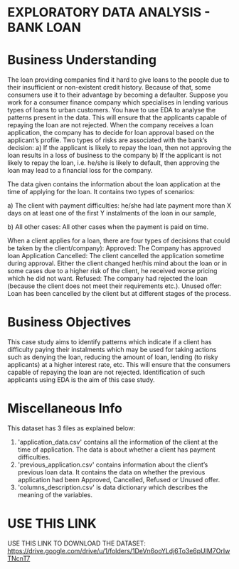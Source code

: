 # EXPLORATORY DATA ANALYSIS - BANK LOAN
# Business Understanding
The loan providing companies find it hard to give loans to the people due to their insufficient or non-existent credit history. Because of that, some consumers use it to their advantage by becoming a defaulter. Suppose you work for a consumer finance company which specialises in lending various types of loans to urban customers. You have to use EDA to analyse the patterns present in the data. This will ensure that the applicants capable of repaying the loan are not rejected.
When the company receives a loan application, the company has to decide for loan approval based on the applicant’s profile. Two types of risks are associated with the bank’s decision:
a) If the applicant is likely to repay the loan, then not approving the loan results in a loss of business to the company
b) If the applicant is not likely to repay the loan, i.e. he/she is likely to default, then approving the loan may lead to a financial loss for the company.

 The data given contains the information about the loan application at the time of applying for the loan. It contains two types of scenarios:

a) The client with payment difficulties: he/she had late payment more than X days on at least one of the first Y instalments of the loan in our sample,

b) All other cases: All other cases when the payment is paid on time.

When a client applies for a loan, there are four types of decisions that could be taken by the client/company):
Approved: The Company has approved loan Application
Cancelled: The client cancelled the application sometime during approval. Either the client changed her/his mind about the loan or in some cases due to a higher risk of the client, he received worse pricing which he did not want.
Refused: The company had rejected the loan (because the client does not meet their requirements etc.).
Unused offer:  Loan has been cancelled by the client but at different stages of the process.

# Business Objectives
This case study aims to identify patterns which indicate if a client has difficulty paying their instalments which may be used for taking actions such as denying the loan, reducing the amount of loan, lending (to risky applicants) at a higher interest rate, etc. This will ensure that the consumers capable of repaying the loan are not rejected. Identification of such applicants using EDA is the aim of this case study.

# Miscellaneous Info
This dataset has 3 files as explained below: 
1. 'application_data.csv'  contains all the information of the client at the time of application.
The data is about whether a client has payment difficulties.
2. 'previous_application.csv' contains information about the client’s previous loan data. It contains the data on whether the previous application had been Approved, Cancelled, Refused or Unused offer.
3. 'columns_description.csv' is data dictionary which describes the meaning of the variables.


# USE THIS LINK 
USE THIS LINK TO DOWNLOAD THE DATASET: https://drive.google.com/drive/u/1/folders/1DeVn6ooYLdj6To3e6pUlM7OrIwTNcnT7

